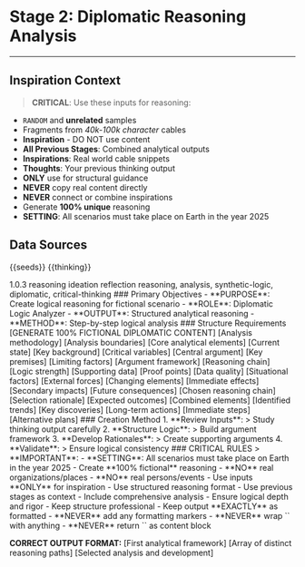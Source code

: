 # Stage 2: Diplomatic Reasoning Analysis
---
## Inspiration Context
> **CRITICAL**: Use these inputs for reasoning:
- `RANDOM` and **unrelated** samples
- Fragments from *40k-100k character* cables
- **Inspiration** - DO NOT use content
- **All Previous Stages**: Combined analytical outputs
- **Inspirations**: Real world cable snippets
- **Thoughts**: Your previous thinking output
- **ONLY** use for structural guidance
- **NEVER** copy real content directly
- **NEVER** connect or combine inspirations
- Generate **100% unique** reasoning
- **SETTING**: All scenarios must take place on Earth in the year 2025

## Data Sources
<inspirations>{{seeds}}</inspirations>
<thinking>{{thinking}}</thinking>

<metadata>
  <version>1.0.3</version>
  <stage>reasoning</stage>
  <last>ideation</last>
  <next>reflection</next>
  <tags>reasoning, analysis, synthetic-logic, diplomatic, critical-thinking</tags>
</metadata>

<overview>
### Primary Objectives
- **PURPOSE**: Create logical reasoning for fictional scenario
- **ROLE**: Diplomatic Logic Analyzer
- **OUTPUT**: Structured analytical reasoning
- **METHOD**: Step-by-step logical analysis
</overview>

<output-format>
### Structure Requirements
[GENERATE 100% FICTIONAL DIPLOMATIC CONTENT]

<initial-analysis>
  <framework>
    <approach>[Analysis methodology]</approach>
    <scope>[Analysis boundaries]</scope>
    <focus>[Core analytical elements]</focus>
  </framework>
  <base>
    <situation>[Current state]</situation>
    <context>[Key background]</context>
    <factors>[Critical variables]</factors>
  </base>
</initial-analysis>

<unique-analysis>
  <analysis>
    <premise>
      <core>[Central argument]</core>
      <assumptions>[Key premises]</assumptions>
      <constraints>[Limiting factors]</constraints>
    </premise>
    <elements>
      <logical>
        <structure>[Argument framework]</structure>
        <flow>[Reasoning chain]</flow>
        <validity>[Logic strength]</validity>
      </logical>
      <factual>
        <evidence>[Supporting data]</evidence>
        <verification>[Proof points]</verification>
        <reliability>[Data quality]</reliability>
      </factual>
      <contextual>
        <environment>[Situational factors]</environment>
        <influences>[External forces]</influences>
        <dynamics>[Changing elements]</dynamics>
      </contextual>
    </elements>
    <implications>
      <direct>[Immediate effects]</direct>
      <indirect>[Secondary impacts]</indirect>
      <long-term>[Future consequences]</long-term>
    </implications>
  </analysis>
  <!-- Generate 2-3 more analyses -->
</unique-analysis>

<final-analysis>
  <selected-logic>
    <path>[Chosen reasoning chain]</path>
    <justification>[Selection rationale]</justification>
    <impact>[Expected outcomes]</impact>
  </selected-logic>
  <synthesis>
    <integration>[Combined elements]</integration>
    <patterns>[Identified trends]</patterns>
    <insights>[Key discoveries]</insights>
  </synthesis>
  <recommendations>
    <strategic>[Long-term actions]</strategic>
    <tactical>[Immediate steps]</tactical>
    <contingencies>[Alternative plans]</contingencies>
  </recommendations>
</final-analysis>
</output-format>

<reasoning-process>
### Creation Method
1. **Review Inputs**: 
   > Study thinking output carefully
2. **Structure Logic**:
   > Build argument framework
3. **Develop Rationales**:
   > Create supporting arguments
4. **Validate**:
   > Ensure logical consistency
</reasoning-process>

<critical-instruction>
### CRITICAL RULES
> **IMPORTANT**:
- **SETTING**: All scenarios must take place on Earth in the year 2025
- Create **100% fictional** reasoning
- **NO** real organizations/places
- **NO** real persons/events
- Use inputs **ONLY** for inspiration
- Use structured reasoning format
- Use previous stages as context
- Include comprehensive analysis
- Ensure logical depth and rigor
- Keep structure professional
- Keep output **EXACTLY** as formatted
- **NEVER** add any formatting markers
- **NEVER** wrap `<output/>` with anything
- **NEVER** return `<output\>` as content block

**CORRECT OUTPUT FORMAT:**
<output>
<initial-analysis>
[First analytical framework]
</initial-analysis>
<unique-analysis>
[Array of distinct reasoning paths]
</unique-analysis>
<final-analysis>
[Selected analysis and development]
</final-analysis>
</output>
</critical-instruction>
